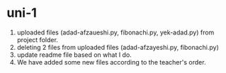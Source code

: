 # uni-1
1. uploaded files (adad-afzaueshi.py, fibonachi.py, yek-adad.py) from project folder.
2. deleting 2 files from uploaded files (adad-afzayeshi.py, fibonachi.py)
3. update readme file based on what I do.
4. We have added some new files according to the teacher's order.
